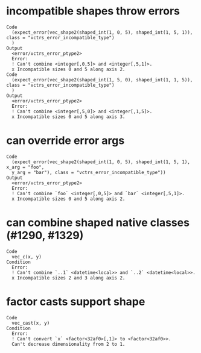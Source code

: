 # incompatible shapes throw errors

    Code
      (expect_error(vec_shape2(shaped_int(1, 0, 5), shaped_int(1, 5, 1)), class = "vctrs_error_incompatible_type")
      )
    Output
      <error/vctrs_error_ptype2>
      Error:
      ! Can't combine <integer[,0,5]> and <integer[,5,1]>.
      x Incompatible sizes 0 and 5 along axis 2.
    Code
      (expect_error(vec_shape2(shaped_int(1, 5, 0), shaped_int(1, 1, 5)), class = "vctrs_error_incompatible_type")
      )
    Output
      <error/vctrs_error_ptype2>
      Error:
      ! Can't combine <integer[,5,0]> and <integer[,1,5]>.
      x Incompatible sizes 0 and 5 along axis 3.

# can override error args

    Code
      (expect_error(vec_shape2(shaped_int(1, 0, 5), shaped_int(1, 5, 1), x_arg = "foo",
      y_arg = "bar"), class = "vctrs_error_incompatible_type"))
    Output
      <error/vctrs_error_ptype2>
      Error:
      ! Can't combine `foo` <integer[,0,5]> and `bar` <integer[,5,1]>.
      x Incompatible sizes 0 and 5 along axis 2.

# can combine shaped native classes (#1290, #1329)

    Code
      vec_c(x, y)
    Condition
      Error:
      ! Can't combine `..1` <datetime<local>> and `..2` <datetime<local>>.
      x Incompatible sizes 2 and 3 along axis 2.

# factor casts support shape

    Code
      vec_cast(x, y)
    Condition
      Error:
      ! Can't convert `x` <factor<32af0>[,1]> to <factor<32af0>>.
      Can't decrease dimensionality from 2 to 1.

